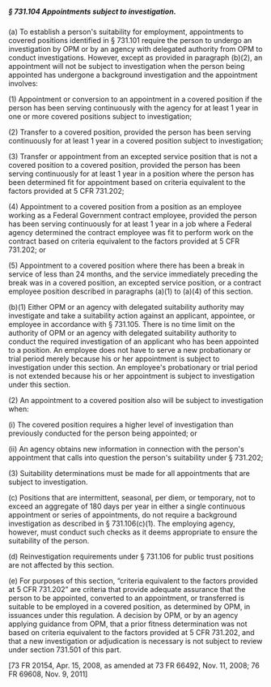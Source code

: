 ##### § 731.104 Appointments subject to investigation. #####

(a) To establish a person's suitability for employment, appointments to covered positions identified in § 731.101 require the person to undergo an investigation by OPM or by an agency with delegated authority from OPM to conduct investigations. However, except as provided in paragraph (b)(2), an appointment will not be subject to investigation when the person being appointed has undergone a background investigation and the appointment involves:

(1) Appointment or conversion to an appointment in a covered position if the person has been serving continuously with the agency for at least 1 year in one or more covered positions subject to investigation;

(2) Transfer to a covered position, provided the person has been serving continuously for at least 1 year in a covered position subject to investigation;

(3) Transfer or appointment from an excepted service position that is not a covered position to a covered position, provided the person has been serving continuously for at least 1 year in a position where the person has been determined fit for appointment based on criteria equivalent to the factors provided at 5 CFR 731.202;

(4) Appointment to a covered position from a position as an employee working as a Federal Government contract employee, provided the person has been serving continuously for at least 1 year in a job where a Federal agency determined the contract employee was fit to perform work on the contract based on criteria equivalent to the factors provided at 5 CFR 731.202; or

(5) Appointment to a covered position where there has been a break in service of less than 24 months, and the service immediately preceding the break was in a covered position, an excepted service position, or a contract employee position described in paragraphs (a)(1) to (a)(4) of this section.

(b)(1) Either OPM or an agency with delegated suitability authority may investigate and take a suitability action against an applicant, appointee, or employee in accordance with § 731.105. There is no time limit on the authority of OPM or an agency with delegated suitability authority to conduct the required investigation of an applicant who has been appointed to a position. An employee does not have to serve a new probationary or trial period merely because his or her appointment is subject to investigation under this section. An employee's probationary or trial period is not extended because his or her appointment is subject to investigation under this section.

(2) An appointment to a covered position also will be subject to investigation when:

(i) The covered position requires a higher level of investigation than previously conducted for the person being appointed; or

(ii) An agency obtains new information in connection with the person's appointment that calls into question the person's suitability under § 731.202;

(3) Suitability determinations must be made for all appointments that are subject to investigation.

(c) Positions that are intermittent, seasonal, per diem, or temporary, not to exceed an aggregate of 180 days per year in either a single continuous appointment or series of appointments, do not require a background investigation as described in § 731.106(c)(1). The employing agency, however, must conduct such checks as it deems appropriate to ensure the suitability of the person.

(d) Reinvestigation requirements under § 731.106 for public trust positions are not affected by this section.

(e) For purposes of this section, “criteria equivalent to the factors provided at 5 CFR 731.202” are criteria that provide adequate assurance that the person to be appointed, converted to an appointment, or transferred is suitable to be employed in a covered position, as determined by OPM, in issuances under this regulation. A decision by OPM, or by an agency applying guidance from OPM, that a prior fitness determination was not based on criteria equivalent to the factors provided at 5 CFR 731.202, and that a new investigation or adjudication is necessary is not subject to review under section 731.501 of this part.

[73 FR 20154, Apr. 15, 2008, as amended at 73 FR 66492, Nov. 11, 2008; 76 FR 69608, Nov. 9, 2011]